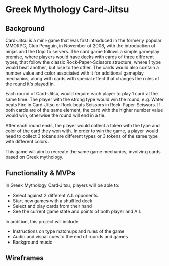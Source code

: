 # Greek Mythology Card-Jitsu

## Background
Card-Jitsu is a mini-game that was first introduced in the formerly popular MMORPG, Club Penguin, in November of 2008, with the introduction of ninjas and the Dojo to servers. The card game follows a simple gameplay premise, where players would have decks with cards of three different types, that follow the classic Rock-Paper-Scissors structure, where 1 type would beat another, but lose to the other. The cards would also contain a number value and color associated with it for additional gameplay mechanics, along with cards with special effect that changes the rules of the round it's played in.

Each round of Card-Jitsu, would require each player to play 1 card at the same time. The player with the strong type would win the round, e.g. Water beats Fire in Card-Jitsu or Rock beats Scissors in Rock-Paper-Scissors. If both cards are of the same element, the card with the higher number value would win, otherwise the round will end in a tie.

After each round ends, the player would collect a token with the type and color of the card they won with. In order to win the game, a player would need to collect 3 tokens are different types or 3 tokens of the same type with different colors.

This game will aim to recreate the same game mechanics, involving cards based on Greek mythology.



## Functionality & MVPs
In Greek Mythology Card-Jitsu, players will be able to:
  * Select against 2 different A.I. opponents
  * Start new games with a shuffled deck
  * Select and play cards from their hand
  * See the current game state and points of both player and A.I.
  
In addition, this project will include:
  * Instructions on type matchups and rules of the game
  * Audio and visual cues to the end of rounds and games
  * Background music
  
## Wireframes

  
